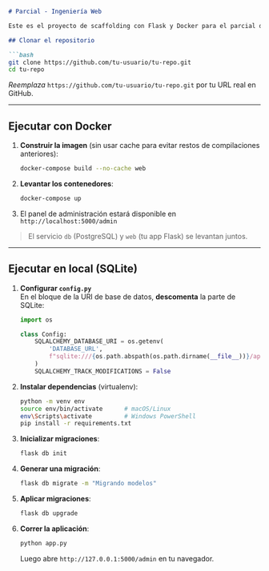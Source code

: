 ```markdown
# Parcial - Ingeniería Web

Este es el proyecto de scaffolding con Flask y Docker para el parcial de Ingeniería Web.

## Clonar el repositorio

```bash
git clone https://github.com/tu-usuario/tu-repo.git
cd tu-repo
```

_Reemplaza_ `https://github.com/tu-usuario/tu-repo.git` por tu URL real en GitHub.

---

## Ejecutar con Docker

1. **Construir la imagen** (sin usar cache para evitar restos de compilaciones anteriores):

   ```bash
   docker-compose build --no-cache web
   ```

2. **Levantar los contenedores**:

   ```bash
   docker-compose up
   ```

3. El panel de administración estará disponible en  
   `http://localhost:5000/admin`

> El servicio `db` (PostgreSQL) y `web` (tu app Flask) se levantan juntos.

---

## Ejecutar en local (SQLite)

1. **Configurar `config.py`**  
   En el bloque de la URI de base de datos, **descomenta** la parte de SQLite:

   ```python
   import os

   class Config:
       SQLALCHEMY_DATABASE_URI = os.getenv(
           'DATABASE_URL',
           f"sqlite:///{os.path.abspath(os.path.dirname(__file__))}/app.db"
       )
       SQLALCHEMY_TRACK_MODIFICATIONS = False
   ```

2. **Instalar dependencias** (virtualenv):

   ```bash
   python -m venv env
   source env/bin/activate      # macOS/Linux
   env\Scripts\activate         # Windows PowerShell
   pip install -r requirements.txt
   ```

3. **Inicializar migraciones**:

   ```bash
   flask db init
   ```

4. **Generar una migración**:

   ```bash
   flask db migrate -m "Migrando modelos"
   ```

5. **Aplicar migraciones**:

   ```bash
   flask db upgrade
   ```

6. **Correr la aplicación**:

   ```bash
   python app.py
   ```

   Luego abre `http://127.0.0.1:5000/admin` en tu navegador.

```